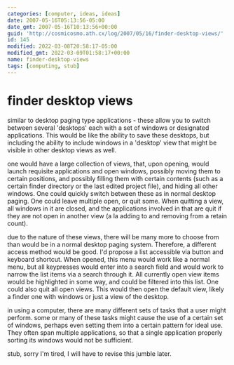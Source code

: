```yaml
---
categories: [computer, ideas, ideas]
date: 2007-05-16T05:13:56-05:00
date_gmt: 2007-05-16T10:13:56+00:00
guid: 'http://cosmicosmo.ath.cx/log/2007/05/16/finder-desktop-views/'
id: 145
modified: 2022-03-08T20:58:17-05:00
modified_gmt: 2022-03-09T01:58:17+00:00
name: finder-desktop-views
tags: [computing, stub]
---
```


finder desktop views
====================

similar to desktop paging type applications - these allow you to switch between several 'desktops' each with a set of windows or designated applications.  This would be like the ability to save these desktops, but including the ability to include windows in a 'desktop' view that might be visible in other desktop views as well. 

one would have a large collection of views, that, upon opening, would launch requisite applications and open windows, possibly moving them to certain positions, and possibly filling them with certain contents (such as a certain finder directory or the last edited project file), and hiding all other windows.  One could quickly switch between these as in normal desktop paging.  One could leave multiple open, or quit some.  When quitting a view, all windows in it are closed, and the applications involved in that are quit if they are not open in another view (a la adding to and removing from a retain count).

due to the nature of these views, there will be many more to choose from than would be in a normal desktop paging system.  Therefore, a different access method would be good.  I'd propose a list accessible via button and keyboard shortcut.  When opened, this menu would work like a normal menu, but all keypresses would enter into a search field and would work to narrow the list items via a search through it.  All currently open view items would be highlighted in some way, and could be filtered into this list.  One could also quit all open views.  This would then open the default view, likely a finder one with windows or just a view of the desktop.

in using a computer, there are many different sets of tasks that a user might perform.  some or many of these tasks might cause the use of a certain set of windows, perhaps even setting them into a certain pattern for ideal use.  They often span multiple applications, so that a single application properly sorting its windows would not be sufficient.

stub, sorry I'm tired, I will have to revise this jumble later.
